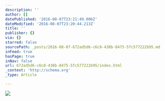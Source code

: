 ```yaml
---
description: ''
author: []
datePublished: '2016-08-07T23:21:49.006Z'
dateModified: '2016-08-07T23:20:44.213Z'
title: ''
publisher: {}
via: {}
starred: false
sourcePath: _posts/2016-08-07-672ad5d6-c6c8-438b-8475-5fc577222b95.md
inFeed: true
hasPage: true
inNav: false
url: 672ad5d6-c6c8-438b-8475-5fc577222b95/index.html
_context: 'http://schema.org'
_type: Article

---
```

![](https://the-grid-user-content.s3-us-west-2.amazonaws.com/0048b75d-3436-4bac-baa9-b7546fc6d151.jpg)